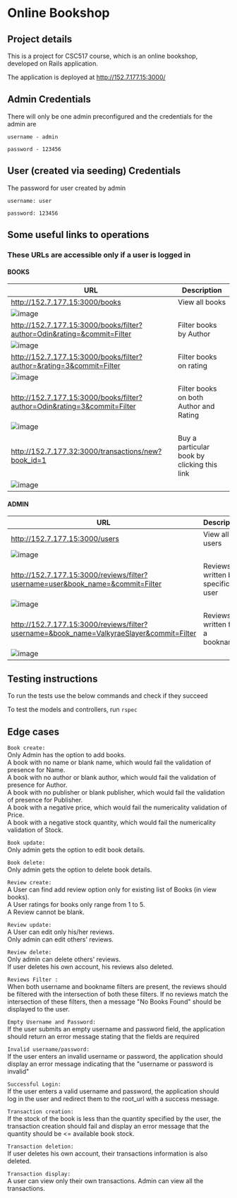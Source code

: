 # Online Bookshop

## Project details
This is a project for CSC517 course, which is an online bookshop, developed on Rails application.

The application is deployed at http://152.7.177.15:3000/

## Admin Credentials 

There will only be one admin preconfigured and the credentials for the admin are

`username - admin`

`password - 123456` 

## User (created via seeding) Credentials 

The password for user created by admin 

`username: user`

`password: 123456`

## Some useful links to operations

### These URLs are accessible only if a user is logged in

#### BOOKS 

|URL|Description|
|---|---|
|http://152.7.177.15:3000/books | View all books |
|![image](https://media.github.ncsu.edu/user/26627/files/f9a6c04d-9faf-4531-ae24-81d313c6ad45)||
|http://152.7.177.15:3000/books/filter?author=Odin&rating=&commit=Filter|Filter books by Author|
|![image](https://media.github.ncsu.edu/user/26627/files/adcdf76a-959f-440c-9191-394980b22dee)||
|http://152.7.177.15:3000/books/filter?author=&rating=3&commit=Filter | Filter books on rating |  
|![image](https://media.github.ncsu.edu/user/26627/files/6a17fe3c-e23b-4453-b0a9-13d5cdd3daa8)||
|http://152.7.177.15:3000/books/filter?author=Odin&rating=3&commit=Filter | Filter books on both Author and Rating|
|![image](https://media.github.ncsu.edu/user/26627/files/a7b50258-4b94-4a70-b9c3-119e2b22e9fc)||
|http://152.7.177.32:3000/transactions/new?book_id=1 | Buy a particular book by clicking this link|
|![image](https://media.github.ncsu.edu/user/26627/files/6643b42a-a3ca-479f-a187-7f418c1c1233)||

#### ADMIN
 
|URL|Description|
|---|---|
|http://152.7.177.15:3000/users | View all users |
|![image](https://media.github.ncsu.edu/user/26627/files/618c3802-2635-4e50-bef5-d5b6ae8a2e61)||
|http://152.7.177.15:3000/reviews/filter?username=user&book_name=&commit=Filter| Reviews written by a specific user |
|![image](https://media.github.ncsu.edu/user/26627/files/8f2ba115-92f1-471f-8a63-26e24a3bfb13)||
|http://152.7.177.15:3000/reviews/filter?username=&book_name=ValkyraeSlayer&commit=Filter| Reviews written for a bookname |
|![image](https://media.github.ncsu.edu/user/26627/files/58b79cd9-8d57-41bb-8fd1-247d22bdce40)||

## Testing instructions

To run the tests use the below commands and check if they succeed

To test the models and controllers, run
`rspec`

## Edge cases

`Book create:` <br/>
Only Admin has the option to add books. <br/>
A book with no name or blank name, which would fail the validation of presence for Name. <br/>
A book with no author or blank author, which would fail the validation of presence for Author. <br/>
A book with no publisher or blank publisher, which would fail the validation of presence for Publisher. <br/>
A book with a negative price, which would fail the numericality validation of Price. <br/>
A book with a negative stock quantity, which would fail the numericality validation of Stock. 

`Book update:` <br/>
Only admin gets the option to edit book details. 

`Book delete:` <br/> 
Only admin gets the option to delete book details.

`Review create:` <br/>
A User can find add review option only for existing list of Books (in view books). <br/>
A User ratings for books only range from 1 to 5. <br/>
A Review cannot be blank. 

`Review update:` <br/>
A User can edit only his/her reviews. <br/>
Only admin can edit others' reviews.

`Review delete:` <br/>
Only admin can delete others' reviews. <br/>
If user deletes his own account, his reviews also deleted.

`Reviews Filter :` <br/>
When both username and bookname filters are present, the reviews should be filtered with the intersection of both these filters. If no reviews match the intersection of these filters, then a message "No Books Found" should be displayed to the user.

`Empty Username and Password:` <br/>
If the user submits an empty username and password field, the application should return an error message stating that the fields are required

`Invalid username/password:` <br/>
If the user enters an invalid username or password, the application should display an error message indicating that the "username or password is invalid"

`Successful Login:` <br/>
If the user enters a valid username and password, the application should log in the user and redirect them to the root_url with a success message.

`Transaction creation:` <br/>
If the stock of the book is less than the quantity specified by the user, the transaction creation should fail and display an error message that the quantity should be <= available book stock.

`Transaction deletion:` <br/>
If user deletes his own account, their transactions information is also deleted.

`Transaction display:` <br/>
A user can view only their own transactions. Admin can view all the transactions.
